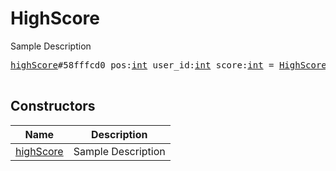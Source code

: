 # HighScore

Sample Description

<pre>
<a href="../constructor/highScore.md">highScore</a>#58fffcd0 pos:<a href="../type/int.md">int</a> user_id:<a href="../type/int.md">int</a> score:<a href="../type/int.md">int</a> = <a href="../type/HighScore.md">HighScore</a>;

</pre>

## Constructors

| Name | Description |
|------|-------------|
| [highScore](../constructor/highScore.md) | Sample Description |

